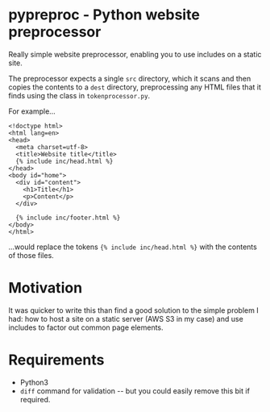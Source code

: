 # pypreproc - Python website preprocessor

Really simple website preprocessor, enabling you to use includes on a static site. 

The preprocessor expects a single `src` directory, which it scans and then copies the contents 
to a `dest` directory, preprocessing any HTML files that it finds using the class in `tokenprocessor.py`.

For example...

```
<!doctype html>
<html lang=en>
<head>
  <meta charset=utf-8>
  <title>Website title</title>
  {% include inc/head.html %}
</head>
<body id="home">
  <div id="content">
    <h1>Title</h1>
    <p>Content</p>
  </div>

  {% include inc/footer.html %}
</body>
</html>
```

...would replace the tokens `{% include inc/head.html %}` with the contents of those files. 

# Motivation

It was quicker to write this than find a good solution to the simple problem I had: how to host a site on a static server (AWS S3 in my case) and use includes to factor out common page elements. 

# Requirements

* Python3
* `diff` command for validation -- but you could easily remove this bit if required. 
